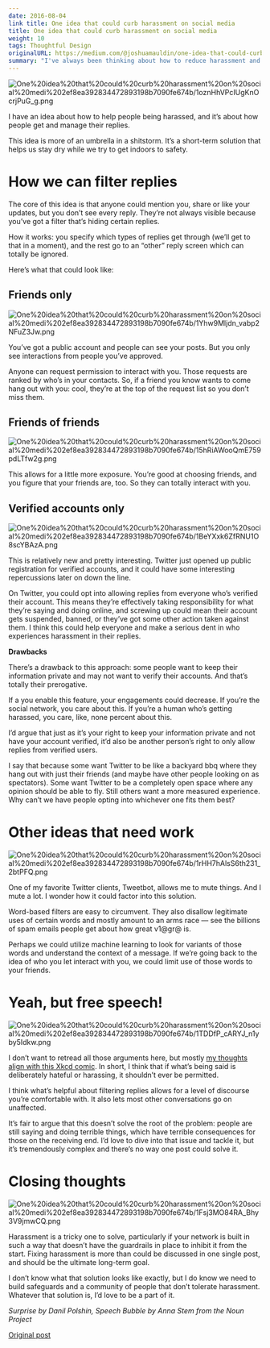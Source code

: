 ```yaml
---
date: 2016-08-04
link title: One idea that could curb harassment on social media
title: One idea that could curb harassment on social media
weight: 10
tags: Thoughtful Design
originalURL: https://medium.com/@joshuamauldin/one-idea-that-could-curb-harassment-on-social-media-ae253aa37555
summary: "I've always been thinking about how to reduce harassment and annoyance on the web, here are some early thoughts."
---
```



![One%20idea%20that%20could%20curb%20harassment%20on%20social%20medi%202ef8ea392834472893198b7090fe674b/1oznHhVPcIUgKnOcrjPuG_g.png](../../img/1oznHhVPcIUgKnOcrjPuG_g.png)

I have an idea about how to help people being harassed, and it’s about how people get and manage their replies.

This idea is more of an umbrella in a shitstorm. It’s a short-term solution that helps us stay dry while we try to get indoors to safety.

# How we can filter replies

The core of this idea is that anyone could mention you, share or like your updates, but you don’t see every reply. They’re not always visible because you’ve got a filter that’s hiding certain replies.

How it works: you specify which types of replies get through (we’ll get to that in a moment), and the rest go to an “other” reply screen which can totally be ignored.

Here’s what that could look like:

## Friends only

![One%20idea%20that%20could%20curb%20harassment%20on%20social%20medi%202ef8ea392834472893198b7090fe674b/1Yhw9Mljdn_vabp2NFuZ3Jw.png](One%20idea%20that%20could%20curb%20harassment%20on%20social%20medi%202ef8ea392834472893198b7090fe674b/1Yhw9Mljdn_vabp2NFuZ3Jw.png)

You’ve got a public account and people can see your posts. But you only see interactions from people you’ve approved.

Anyone can request permission to interact with you. Those requests are ranked by who’s in your contacts. So, if a friend you know wants to come hang out with you: cool, they’re at the top of the request list so you don’t miss them.

## Friends of friends

![One%20idea%20that%20could%20curb%20harassment%20on%20social%20medi%202ef8ea392834472893198b7090fe674b/15hRiAWooQmE759pdLTfw2g.png](One%20idea%20that%20could%20curb%20harassment%20on%20social%20medi%202ef8ea392834472893198b7090fe674b/15hRiAWooQmE759pdLTfw2g.png)

This allows for a little more exposure. You’re good at choosing friends, and you figure that your friends are, too. So they can totally interact with you.

## Verified accounts only

![One%20idea%20that%20could%20curb%20harassment%20on%20social%20medi%202ef8ea392834472893198b7090fe674b/1BeYXxk6ZfRNU1O8scYBAzA.png](One%20idea%20that%20could%20curb%20harassment%20on%20social%20medi%202ef8ea392834472893198b7090fe674b/1BeYXxk6ZfRNU1O8scYBAzA.png)

This is relatively new and pretty interesting. Twitter just opened up public registration for verified accounts, and it could have some interesting repercussions later on down the line.

On Twitter, you could opt into allowing replies from everyone who’s verified their account. This means they’re effectively taking responsibility for what they’re saying and doing online, and screwing up could mean their account gets suspended, banned, or they’ve got some other action taken against them. I think this could help everyone and make a serious dent in who experiences harassment in their replies.

**Drawbacks**

There’s a drawback to this approach: some people want to keep their information private and may not want to verify their accounts. And that’s totally their prerogative.

If a you enable this feature, your engagements could decrease. If you’re the social network, you care about this. If you’re a human who’s getting harassed, you care, like, none percent about this.

I’d argue that just as it’s your right to keep your information private and not have your account verified, it’d also be another person’s right to only allow replies from verified users.

I say that because some want Twitter to be like a backyard bbq where they hang out with just their friends (and maybe have other people looking on as spectators). Some want Twitter to be a completely open space where any opinion should be able to fly. Still others want a more measured experience. Why can’t we have people opting into whichever one fits them best?

# Other ideas that need work

![One%20idea%20that%20could%20curb%20harassment%20on%20social%20medi%202ef8ea392834472893198b7090fe674b/1rHH7hAlsS6th231_2btPFQ.png](One%20idea%20that%20could%20curb%20harassment%20on%20social%20medi%202ef8ea392834472893198b7090fe674b/1rHH7hAlsS6th231_2btPFQ.png)

One of my favorite Twitter clients, Tweetbot, allows me to mute things. And I mute a lot. I wonder how it could factor into this solution.

Word-based filters are easy to circumvent. They also disallow legitimate uses of certain words and mostly amount to an arms race — see the billions of spam emails people get about how great v1@gr@ is.

Perhaps we could utilize machine learning to look for variants of those words and understand the context of a message. If we’re going back to the idea of who you let interact with you, we could limit use of those words to your friends.

# Yeah, but free speech!

![One%20idea%20that%20could%20curb%20harassment%20on%20social%20medi%202ef8ea392834472893198b7090fe674b/1TDDfP_cARYJ_n1yby5Idkw.png](One%20idea%20that%20could%20curb%20harassment%20on%20social%20medi%202ef8ea392834472893198b7090fe674b/1TDDfP_cARYJ_n1yby5Idkw.png)

I don’t want to retread all those arguments here, but mostly [my thoughts align with this Xkcd comic](https://xkcd.com/1357/). In short, I think that if what’s being said is deliberately hateful or harassing, it shouldn’t ever be permitted.

I think what’s helpful about filtering replies allows for a level of discourse you’re comfortable with. It also lets most other conversations go on unaffected.

It’s fair to argue that this doesn’t solve the root of the problem: people are still saying and doing terrible things, which have terrible consequences for those on the receiving end. I’d love to dive into that issue and tackle it, but it’s tremendously complex and there’s no way one post could solve it.

# Closing thoughts

![One%20idea%20that%20could%20curb%20harassment%20on%20social%20medi%202ef8ea392834472893198b7090fe674b/1Fsj3MO84RA_Bhy3V9jmwCQ.png](One%20idea%20that%20could%20curb%20harassment%20on%20social%20medi%202ef8ea392834472893198b7090fe674b/1Fsj3MO84RA_Bhy3V9jmwCQ.png)

Harassment is a tricky one to solve, particularly if your network is built in such a way that doesn’t have the guardrails in place to inhibit it from the start. Fixing harassment is more than could be discussed in one single post, and should be the ultimate long-term goal.

I don’t know what that solution looks like exactly, but I do know we need to build safeguards and a community of people that don’t tolerate harassment. Whatever that solution is, I’d love to be a part of it.

*Surprise by Danil Polshin, Speech Bubble by Anna Stem from the Noun Project*


[Original post](https://medium.com/@joshuamauldin/one-idea-that-could-curb-harassment-on-social-media-ae253aa37555)
